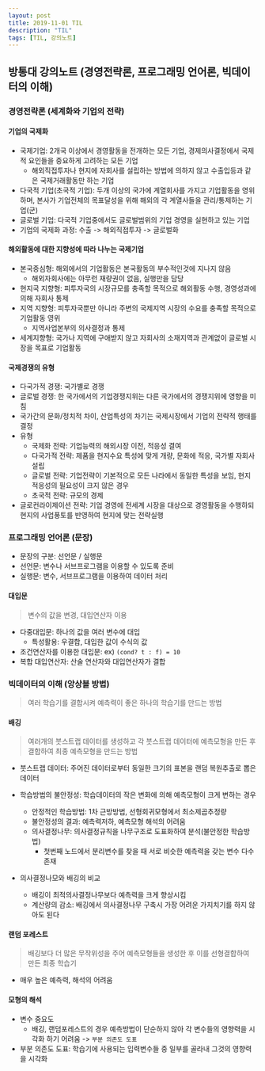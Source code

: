 ```yaml
---
layout: post
title: 2019-11-01 TIL
description: "TIL"
tags: [TIL, 강의노트]
---
```


## 방통대 강의노트 (경영전략론, 프로그래밍 언어론, 빅데이터의 이해)

### 경영전략론 (세계화와 기업의 전략)

#### 기업의 국제화

- 국제기업: 2개국 이상에서 경영활동을 전개하는 모든 기업, 경제의사결정에서 국제적 요인들을 중요하게 고려하는 모든 기업
  - 해외직접투자나 현지에 자회사를 설립하는 방법에 의하지 않고 수출입등과 같은 국제거래활동만 하는 기업
- 다국적 기업(초국적 기업): 두개 이상의 국가에 계열회사를 가지고 기업활동을 영위하며, 본사가 기업전체의 목표달성을 위해 해외의 각 계열사들을 관리/통제하는 기업(군)
- 글로벌 기업: 다국적 기업중에서도 글로벌범위의 기업 경영을 실현하고 있는 기업
- 기업의 국제화 과정: 수출 -> 해외직접투자 -> 글로벌화

#### 해외활동에 대한 지향성에 따라 나누는 국제기업

- 본국중심형: 해외에서의 기업활동은 본국활동의 부수적인것에 지나지 않음
  - 해외자회사에는 아무런 재량권이 없음, 실행만을 담당
- 현지국 지향형: 피투자국의 시장규모를 충족할 목적으로 해외활동 수행, 경영성과에 의해 자회사 통제
- 지역 지향형: 피투자국뿐만 아니라 주변의 국제지역 시장의 수요를 충족할 목적으로 기업활동 영위
  - 지역사업본부의 의사결정과 통제
- 세계지향형: 국가나 지역에 구애받지 않고 자회사의 소재지역과 관계없이 글로벌 시장을 목표로 기업활동

#### 국제경쟁의 유형

- 다국가적 경쟁: 국가별로 경쟁
- 글로벌 경쟁: 한 국가에서의 기업경쟁지위는 다른 국가에서의 경쟁지위에 영향을 미침
- 국가간의 문화/정치적 차이, 산업특성의 차기는 국제시장에서 기업의 전략적 행태를 결정
- 유형
  - 국제화 전략: 기업능력의 해외시장 이전, 적응성 결여
  - 다국가적 전략: 제품을 현지수요 특성에 맞게 개량, 문화에 적응, 국가별 자회사 설립
  - 글로벌 전략: 기업전략이 기본적으로 모든 나라에서 동일한 특성을 보임, 현지 적응성의 필요성이 크지 않은 경우
  - 초국적 전략: 규모의 경제
- 글로컨라이제이션 전략: 기업 경영에 전세계 시장을 대상으로 경영활동을 수행하되 현지의 사업풍토를 반영하여 현지에 맞는 전략실행

### 프로그래밍 언어론 (문장)

- 문장의 구분: 선언문 / 실행문
- 선언문: 변수나 서브프로그램을 이용할 수 있도록 준비
- 실행문: 변수, 서브프로그램을 이용하여 데이터 처리

#### 대입문

> 변수의 값을 변경, 대입연산자 이용

- 다중대입문: 하나의 값을 여러 변수에 대입
  - 특성활용: 우결합, 대입한 값이 수식의 값
- 조건연산자를 이용한 대입문: ex) `(cond? t : f) = 10`
- 복합 대입연산자: 산술 연산자와 대입연산자가 결합

### 빅데이터의 이해 (앙상블 방법)

> 여러 학습기를 결합시켜 예측력이 좋은 하나의 학습기를 만드는 방법

#### 배깅

> 여러개의 붓스트랩 데이터를 생성하고 각 붓스트랩 데이터에 예측모형을 만든 후 결합하여 최종 예측모형을 만드는 방법

- 붓스트랩 데이터: 주어진 데이터로부터 동일한 크기의 표본을 랜덤 복원추출로 뽑은 데이터

- 학습방법의 불안정성: 학습데이터의 작은 변화에 의해 예측모형이 크게 변하는 경우

  - 안정적인 학습방법: 1차 근방방법, 선형회귀모형에서 최소제곱추정량
  - 불안정성의 결과: 예측력저하, 예측모형 해석의 어려움
  - 의사결정나무: 의사결정규칙을 나무구조로 도표화하여 분석(불안정한 학습방법)
    - 첫번째 노드에서 분리변수를 찾을 때 서로 비슷한 예측력을 갖는 변수 다수 존재

- 의사결정나모와 배깅의 비교
  - 배깅이 최적의사결정나무보다 예측력을 크게 향상시킴
  - 계산량의 감소: 배깅에서 의사결정나무 구축시 가장 어려운 가지치기를 하지 않아도 된다

#### 랜덤 포레스트

> 배깅보다 더 많은 무작위성을 주어 예측모형들을 생성한 후 이를 선형결합하여 만든 최종 학습기

- 매우 높은 예측력, 해석의 어려움

#### 모형의 해석

- 변수 중요도
  - 배깅, 랜덤포레스트의 경우 예측방법이 단순하지 않아 각 변수들의 영향력을 시각화 하기 어려움 -> `부분 의존도 도표`
- 부분 의존도 도표: 학습기에 사용되는 입력변수들 중 일부를 골라내 그것의 영향력을 시각화
